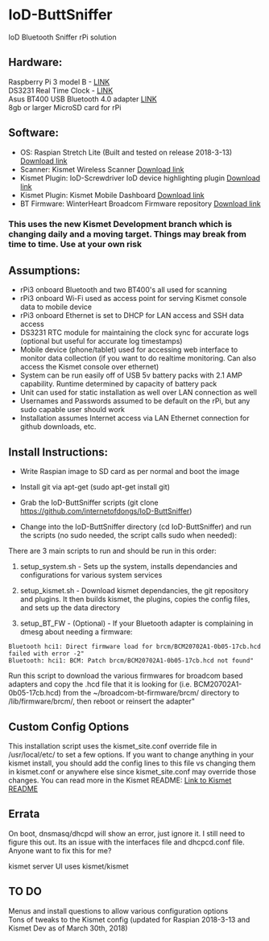 # IoD-ButtSniffer
IoD Bluetooth Sniffer rPi solution

## Hardware: 

Raspberry Pi 3 model B - [LINK](https://www.raspberrypi.org/products/raspberry-pi-3-model-b/)  
DS3231 Real Time Clock - [LINK](https://www.amazon.ca/Source-Hardware-Raspberry-Foreign-Precision/dp/B077LPJHXK/ref=sr_1_2)  
Asus BT400 USB Bluetooth 4.0 adapter [LINK](https://www.amazon.ca/ASUS-USB-Adapter-Bluetooth-USB-BT400/dp/B00DJ83070/ref=sr_1_1)  
8gb or larger MicroSD card for rPi  

## Software: 

- OS: Raspian Stretch Lite (Built and tested on release 2018-3-13) [Download link](https://www.raspberrypi.org/downloads/raspbian/)  
- Scanner: Kismet Wireless Scanner [Download link](https://kismetwireless.net/)  
- Kismet Plugin: IoD-Screwdriver IoD device highlighting plugin [Download link](https://github.com/internetofdongs/IoD-Screwdriver.git)  
- Kismet Plugin: Kismet Mobile Dashboard [Download link](https://github.com/elkentaro/KismetMobileDashboard)  
- BT Firmware: WinterHeart Broadcom Firmware repository [Download link](https://github.com/winterheart/broadcom-bt-firmware)  

### This uses the new Kismet Development branch which is changing daily and a moving target.  Things may break from time to time. Use at your own risk


## Assumptions:

- rPi3 onboard Bluetooth and two BT400's all used for scanning  
- rPi3 onboard Wi-Fi used as access point for serving Kismet console data to mobile device
- rPi3 onboard Ethernet is set to DHCP for LAN access and SSH data access
- DS3231 RTC module for maintaining the clock sync for accurate logs (optional but useful for accurate log timestamps)  
- Mobile device (phone/tablet) used for accessing web interface to monitor data collection (if you want to do realtime monitoring. Can also access the Kismet console over ethernet)
- System can be run easily off of USB 5v battery packs with 2.1 AMP capability. Runtime determined by capacity of battery pack  
- Unit can used for static installation as well over LAN connection as well  
- Usernames and Passwords assumed to be default on the rPi, but any sudo capable user should work  
- Installation assumes Internet access via LAN Ethernet connection for github downloads, etc.

## Install Instructions:

- Write Raspian image to SD card as per normal and boot the image

- Install git via apt-get (sudo apt-get install git)

- Grab the IoD-ButtSniffer scripts (git clone https://github.com/internetofdongs/IoD-ButtSniffer)

- Change into the IoD-ButtSniffer directory (cd IoD-ButtSniffer) and run the scripts (no sudo needed, the script calls sudo when needed):

There are 3 main scripts to run and should be run in this order:

1. setup_system.sh - Sets up the system, installs dependancies 
and configurations for various system services

2. setup_kismet.sh - Download kismet dependancies, the git 
repository and plugins.  It then builds kismet, the plugins, 
copies the config files, and sets up the data directory

3. setup_BT_FW - (Optional) - If your Bluetooth adapter is complaining in dmesg about needing a firmware:

```
Bluetooth hci1: Direct firmware load for brcm/BCM20702A1-0b05-17cb.hcd failed with error -2"
Bluetooth: hci1: BCM: Patch brcm/BCM20702A1-0b05-17cb.hcd not found"
```

Run this script to download the various firmwares for broadcom based adapters and copy the .hcd file that it is looking for (i.e. 
BCM20702A1-0b05-17cb.hcd) from the ~/broadcom-bt-firmware/brcm/ directory to /lib/firmware/brcm/, then reboot or reinsert the adapter"

## Custom Config Options

This installation script uses the kismet_site.conf override file in /usr/local/etc/ to set a few options.  If you want to change anything in your kismet install, you should add the config lines to this file vs changing them in kismet.conf or anywhere else since kismet_site.conf may override those changes.  You can read more in the Kismet README: [Link to Kismet README](https://github.com/kismetwireless/kismet/blob/master/README)

## Errata

On boot, dnsmasq/dhcpd will show an error, just ignore it. I still need to figure this out. Its an issue with the interfaces file and dhcpcd.conf file.  Anyone want to fix this for me?

kismet server UI uses kismet/kismet 

## TO DO

Menus and install questions to allow various configuration options  
Tons of tweaks to the Kismet config (updated for Raspian 2018-3-13 and Kismet Dev as of March 30th, 2018)
